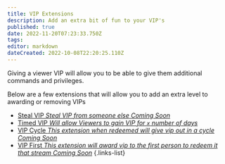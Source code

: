 ```yaml
---
title: VIP Extensions
description: Add an extra bit of fun to your VIP's
published: true
date: 2022-11-20T07:23:33.750Z
tags: 
editor: markdown
dateCreated: 2022-10-08T22:20:25.110Z
---
```


Giving a viewer VIP will allow you to be able to give them additional commands and privileges.

Below are a few extensions that will allow you to add an extra level to awarding or removing VIPs

- [Steal VIP *Steal VIP from someone else* *Coming Soon*]()
- [Timed VIP *Will allow Viewers to gain VIP for `x` number of days*](/extensions/timed-vip)
- [VIP Cycle *This extension when redeemed will give vip out in a cycle* *Coming Soon* ]()
- [VIP First *This extension will award vip to the first person to redeem it that stream*  *Coming Soon*]()
{.links-list}